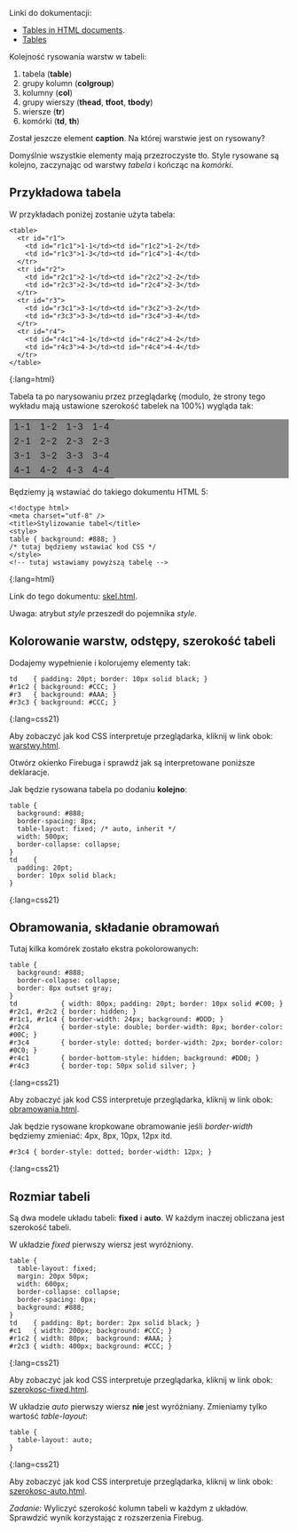 Linki do dokumentacji: 

* [Tables in HTML documents](http://www.w3.org/TR/html4/struct/tables.html).
* [Tables](http://www.w3.org/TR/CSS2/tables.html)

Kolejność rysowania warstw w tabeli:

1. tabela (**table**)
1. grupy kolumn (**colgroup**)
1. kolumny (**col**)
1. grupy wierszy (**thead**, **tfoot**, **tbody**)
1. wiersze (**tr**)
1. komórki (**td**, **th**)

Został jeszcze element **caption**.
Na której warstwie jest on rysowany?

Domyślnie wszystkie elementy mają przezroczyste tło.
Style rysowane są kolejno, zaczynając od warstwy 
*tabela* i kończąc na *komórki*.

## Przykładowa tabela

W przykładach poniżej zostanie użyta tabela:

    <table>
      <tr id="r1">
        <td id="r1c1">1-1</td><td id="r1c2">1-2</td>
        <td id="r1c3">1-3</td><td id="r1c4">1-4</td>
      </tr>
      <tr id="r2">
        <td id="r2c1">2-1</td><td id="r2c2">2-2</td>
        <td id="r2c3">2-3</td><td id="r2c4">2-3</td>
      </tr>
      <tr id="r3">
        <td id="r3c1">3-1</td><td id="r3c2">3-2</td>
        <td id="r3c3">3-3</td><td id="r3c4">3-4</td>
      </tr>
      <tr id="r4">
        <td id="r4c1">4-1</td><td id="r4c2">4-2</td>
        <td id="r4c3">4-3</td><td id="r4c4">4-4</td>
      </tr>
    </table>
{:lang=html}

Tabela ta po narysowaniu przez przeglądarkę
(modulo, że strony tego wykładu mają ustawione szerokość
tabelek na 100%) wygląda tak:

<table style="background: #888;">
  <tr id="r1">
    <td id="r1c1">1-1</td><td id="r1c2">1-2</td>
    <td id="r1c3">1-3</td><td id="r1c4">1-4</td>
  </tr>
  <tr id="r2">
    <td id="r2c1">2-1</td><td id="r2c2">2-2</td>
    <td id="r2c3">2-3</td><td id="r2c4">2-3</td>
  </tr>
  <tr id="r3">
    <td id="r3c1">3-1</td><td id="r3c2">3-2</td>
    <td id="r3c3">3-3</td><td id="r3c4">3-4</td>
  </tr>
  <tr id="r4">
    <td id="r4c1">4-1</td><td id="r4c2">4-2</td>
    <td id="r4c3">4-3</td><td id="r4c4">4-4</td>
  </tr>
</table>

Będziemy ją wstawiać do takiego dokumentu HTML 5:
 
    <!doctype html>
    <meta charset="utf-8" />
    <title>Stylizowanie tabel</title>
    <style>
    table { background: #888; }
    /* tutaj będziemy wstawiać kod CSS */
    </style>
    <!-- tutaj wstawiamy powyższą tabelę -->
{:lang=html}

Link do tego dokumentu:
[skel.html](<%= url_for '/doc/examples/html/skel.html' %>).

Uwaga: atrybut *style* przeszedł do pojemnika *style*.


## Kolorowanie warstw, odstępy, szerokość tabeli

Dodajemy wypełnienie i kolorujemy elementy tak:

    td    { padding: 20pt; border: 10px solid black; }
    #r1c2 { background: #CCC; }
    #r3   { background: #AAA; }
    #r3c3 { background: #CCC; }
{:lang=css21}

Aby zobaczyć jak kod CSS interpretuje przeglądarka,
kliknij w link obok:
[warstwy.html](<%= url_for '/doc/examples/html/warstwy.html' %>).

Otwórz okienko Firebuga i sprawdź jak są interpretowane
poniższe deklaracje.

Jak będzie rysowana tabela po dodaniu **kolejno**:

    table { 
      background: #888; 
      border-spacing: 8px;
      table-layout: fixed; /* auto, inherit */
      width: 500px;
      border-collapse: collapse;
    }
    td    { 
      padding: 20pt;
      border: 10px solid black;
    }
{:lang=css21}


## Obramowania, składanie obramowań

Tutaj kilka komórek zostało ekstra pokolorowanych:

    table { 
      background: #888; 
      border-collapse: collapse;
      border: 8px outset gray;
    }
    td           { width: 80px; padding: 20pt; border: 10px solid #C00; }
    #r2c1, #r2c2 { border: hidden; }
    #r1c1, #r1c4 { border-width: 24px; background: #DDD; }
    #r2c4        { border-style: double; border-width: 8px; border-color: #00C; }
    #r3c4        { border-style: dotted; border-width: 2px; border-color: #0C0; }
    #r4c1        { border-bottom-style: hidden; background: #DD0; }
    #r4c3        { border-top: 50px solid silver; }
{:lang=css21}

Aby zobaczyć jak kod CSS interpretuje przeglądarka,
kliknij w link obok:
[obramowania.html](<%= url_for '/doc/examples/html/obramowania.html' %>).

Jak będzie rysowane kropkowane obramowanie jeśli 
*border-width* będziemy zmieniać: 4px, 8px, 10px, 12px itd.

    #r3c4 { border-style: dotted; border-width: 12px; }
{:lang=css21}


## Rozmiar tabeli

Są dwa modele układu tabeli: **fixed** i **auto**.
W każdym inaczej obliczana jest szerokość tabeli.

W układzie *fixed* pierwszy wiersz jest wyróżniony.

    table { 
      table-layout: fixed;
      margin: 20px 50px;
      width: 600px;
      border-collapse: collapse;
      border-spacing: 0px;
      background: #888; 
    }
    td    { padding: 8pt; border: 2px solid black; }
    #c1   { width: 200px; background: #CCC; }
    #r1c2 { width: 80px;  background: #AAA; }
    #r2c3 { width: 400px; background: #CCC; }
{:lang=css21}

Aby zobaczyć jak kod CSS interpretuje przeglądarka,
kliknij w link obok:
[szerokosc-fixed.html](<%=url_for '/doc/examples/html/szerokosc-fixed.html'%>).

W układzie *auto* pierwszy wiersz **nie** jest wyróżniany.
Zmieniamy tylko wartość *table-layout*:

    table { 
      table-layout: auto;
    }
{:lang=css21}

Aby zobaczyć jak kod CSS interpretuje przeglądarka,
kliknij w link obok:
[szerokosc-auto.html](<%=url_for '/doc/examples/html/szerokosc-auto.html'%>).

*Zadanie:* Wyliczyć szerokość kolumn tabeli w każdym z układów.
Sprawdzić wynik korzystając z rozszerzenia Firebug.
